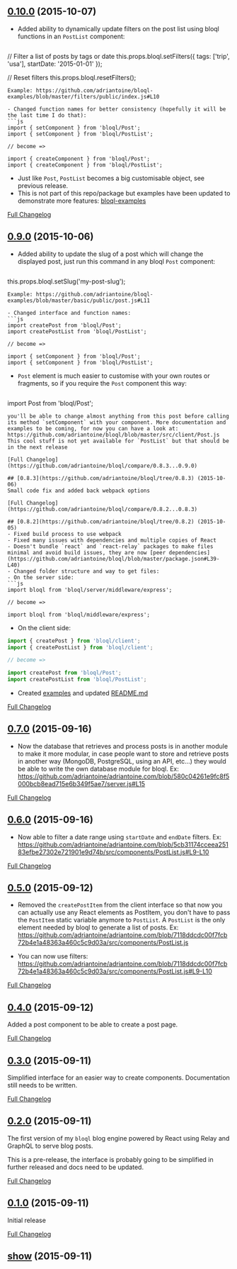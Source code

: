 
## [0.10.0](https://github.com/adriantoine/bloql/tree/0109.0) (2015-10-07)

- Added ability to dynamically update filters on the post list using bloql functions in an `PostList` component:
  ```js
// Filter a list of posts by tags or date
this.props.bloql.setFilters({ tags: ['trip', 'usa'], startDate: '2015-01-01' });

// Reset filters
this.props.bloql.resetFilters();
  ```
  Example: https://github.com/adriantoine/bloql-examples/blob/master/filters/public/index.js#L10

- Changed function names for better consistency (hopefully it will be the last time I do that):
  ```js
import { setComponent } from 'bloql/Post';
import { setComponent } from 'bloql/PostList';

// become =>

import { createComponent } from 'bloql/Post';
import { createComponent } from 'bloql/PostList';
  ```

- Just like `Post`, `PostList` becomes a big customisable object, see previous release.
- This is not part of this repo/package but examples have been updated to demonstrate more features: [bloql-examples](https://github.com/adriantoine/bloql-examples)

[Full Changelog](https://github.com/adriantoine/bloql/compare/0.9.1...0.10.0)

## [0.9.0](https://github.com/adriantoine/bloql/tree/0.9.0) (2015-10-06)
- Added ability to update the slug of a post which will change the displayed post, just run this command in any bloql `Post` component:
  ```js
this.props.bloql.setSlug('my-post-slug');
  ```
  Example: https://github.com/adriantoine/bloql-examples/blob/master/basic/public/post.js#L11

- Changed interface and function names:
  ```js
import createPost from 'bloql/Post';
import createPostList from 'bloql/PostList';

// become =>

import { setComponent } from 'bloql/Post';
import { setComponent } from 'bloql/PostList';
  ```
- `Post` element is much easier to customise with your own routes or fragments, so if you require the `Post` component this way:

  ```js
import Post from 'bloql/Post';
  ```
  you'll be able to change almost anything from this post before calling its method `setComponent` with your component. More documentation and examples to be coming, for now you can have a look at: https://github.com/adriantoine/bloql/blob/master/src/client/Post.js
  This cool stuff is not yet available for `PostList` but that should be in the next release

[Full Changelog](https://github.com/adriantoine/bloql/compare/0.8.3...0.9.0)

## [0.8.3](https://github.com/adriantoine/bloql/tree/0.8.3) (2015-10-06)
Small code fix and added back webpack options

[Full Changelog](https://github.com/adriantoine/bloql/compare/0.8.2...0.8.3)

## [0.8.2](https://github.com/adriantoine/bloql/tree/0.8.2) (2015-10-05)
- Fixed build process to use webpack
- Fixed many issues with dependencies and multiple copies of React
- Doesn't bundle `react` and `react-relay` packages to make files minimal and avoid build issues, they are now [peer dependencies](https://github.com/adriantoine/bloql/blob/master/package.json#L39-L40)
- Changed folder structure and way to get files:
  - On the server side:
  ```js
import bloql from 'bloql/server/middleware/express';

// become =>

import bloql from 'bloql/middleware/express';
  ```
  - On the client side:
  ```js
import { createPost } from 'bloql/client';
import { createPostList } from 'bloql/client';

// become =>

import createPost from 'bloql/Post';
import createPostList from 'bloql/PostList';
```
- Created [examples](https://github.com/adriantoine/bloql-examples) and updated [README.md](https://github.com/adriantoine/bloql/blob/master/README.md)

[Full Changelog](https://github.com/adriantoine/bloql/compare/0.7.0...0.8.2)

## [0.7.0](https://github.com/adriantoine/bloql/tree/0.7.0) (2015-09-16)
- Now the database that retrieves and process posts is in another module to make it more modular, in case people want to store and retrieve posts in another way (MongoDB, PostgreSQL, using an API, etc...) they would be able to write the own database module for bloql. Ex: https://github.com/adriantoine/adriantoine.com/blob/580c04261e9fc8f5000bcb8ead715e6b349f5ae7/server.js#L15

[Full Changelog](https://github.com/adriantoine/bloql/compare/0.6.0...0.7.0)

## [0.6.0](https://github.com/adriantoine/bloql/tree/0.6.0) (2015-09-16)
- Now able to filter a date range using `startDate` and `endDate` filters. Ex: https://github.com/adriantoine/adriantoine.com/blob/5cb31174cceea25183efbe27302e721901e9d74b/src/components/PostList.js#L9-L10

[Full Changelog](https://github.com/adriantoine/bloql/compare/0.5.0...0.6.0)

## [0.5.0](https://github.com/adriantoine/bloql/tree/0.5.0) (2015-09-12)
- Removed the `createPostItem` from the client interface so that now you can actually use any React elements as PostItem, you don't have to pass the `PostItem` static variable anymore to `PostList`. A `PostList` is the only element needed by bloql to generate a list of posts. Ex: https://github.com/adriantoine/adriantoine.com/blob/7118ddcdc00f7fcb72b4e1a48363a460c5c9d03a/src/components/PostList.js

- You can now use filters: https://github.com/adriantoine/adriantoine.com/blob/7118ddcdc00f7fcb72b4e1a48363a460c5c9d03a/src/components/PostList.js#L9-L10

[Full Changelog](https://github.com/adriantoine/bloql/compare/0.4.0...0.5.0)

## [0.4.0](https://github.com/adriantoine/bloql/tree/0.4.0) (2015-09-12)
Added a post component to be able to create a post page.

[Full Changelog](https://github.com/adriantoine/bloql/compare/0.3.0...0.4.0)

## [0.3.0](https://github.com/adriantoine/bloql/tree/0.3.0) (2015-09-11)
Simplified interface for an easier way to create components. Documentation still needs to be written.

[Full Changelog](https://github.com/adriantoine/bloql/compare/0.2.0...0.3.0)

## [0.2.0](https://github.com/adriantoine/bloql/tree/0.2.0) (2015-09-11)
The first version of my `bloql` blog engine powered by React using Relay and GraphQL to serve blog posts.

This is a pre-release, the interface is probably going to be simplified in further released and docs need to be updated.

[Full Changelog](https://github.com/adriantoine/bloql/compare/0.1.0...0.2.0)

## [0.1.0](https://github.com/adriantoine/bloql/tree/0.1.0) (2015-09-11)
Initial release

[Full Changelog](https://github.com/adriantoine/bloql/compare/show...0.1.0)

## [show](https://github.com/adriantoine/bloql/tree/show) (2015-09-11)
